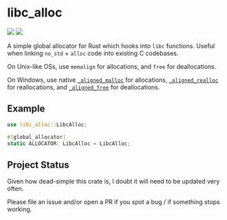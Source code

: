 # libc_alloc

[![](http://meritbadge.herokuapp.com/libc_alloc)](https://crates.io/crates/libc_alloc)
[![](https://docs.rs/libc_alloc/badge.svg)](https://docs.rs/libc_alloc)

A simple global allocator for Rust which hooks into `libc` functions.
Useful when linking `no_std` + `alloc` code into existing C codebases.

On Unix-like OSs, use `memalign` for allocations, and `free` for deallocations.

On Windows, use native [`_aligned_malloc`](https://docs.microsoft.com/en-us/cpp/c-runtime-library/reference/aligned-malloc) for allocations, [`_aligned_realloc`](https://docs.microsoft.com/en-us/cpp/c-runtime-library/reference/aligned-realloc) for reallocations, and [`_aligned_free`](https://docs.microsoft.com/en-us/cpp/c-runtime-library/reference/aligned-free) for deallocations.

## Example

```rust
use libc_alloc::LibcAlloc;

#[global_allocator]
static ALLOCATOR: LibcAlloc = LibcAlloc;
```

## Project Status

Given how dead-simple this crate is, I doubt it will need to be updated very often.

Please file an issue and/or open a PR if you spot a bug / if something stops working.
